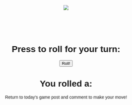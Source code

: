 
<html>
<head>
	<style>
	p {font-family: Arial, Helvetica, sans-serif;}
	h1 {font-family: Arial, Helvetica, sans-serif;}
	</style>
</head>
<body>

<!-- Edited code to make it suitable for Honeywood Forest -->
<center>
	<img src="https://files.peakd.com/file/peakd-hive/justatouchfey/3HMqsZhy-honeywood_small_header.png">
<h1>&nbsp;</h1>
<h1>Press to roll for your turn:</h1>

<button onclick="myD6()">Roll!</button>
<p></p>
<h1>You rolled a:</h1>
<p id="d6"></p>

<p>Return to today's game post and comment to make your move!</p>

<script>
function myD6() {
  var x = document.getElementById("d6")
  x.innerHTML = Math.floor((Math.random() * 6) + 1);
}
</script>
<p></p>

</center>
</body>
</html>
